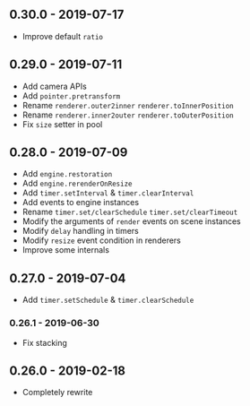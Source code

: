 ## 0.30.0 - 2019-07-17

- Improve default `ratio`

## 0.29.0 - 2019-07-11

- Add camera APIs
- Add `pointer.pretransform`
- Rename `renderer.outer2inner` `renderer.toInnerPosition`
- Rename `renderer.inner2outer` `renderer.toOuterPosition`
- Fix `size` setter in pool

## 0.28.0 - 2019-07-09

- Add `engine.restoration`
- Add `engine.rerenderOnResize`
- Add `timer.setInterval` & `timer.clearInterval`
- Add events to engine instances
- Rename `timer.set/clearSchedule` `timer.set/clearTimeout`
- Modify the arguments of `render` events on scene instances
- Modify `delay` handling in timers
- Modify `resize` event condition in renderers
- Improve some internals

## 0.27.0 - 2019-07-04

- Add `timer.setSchedule` & `timer.clearSchedule`

### 0.26.1 - 2019-06-30

- Fix stacking

## 0.26.0 - 2019-02-18

- Completely rewrite
